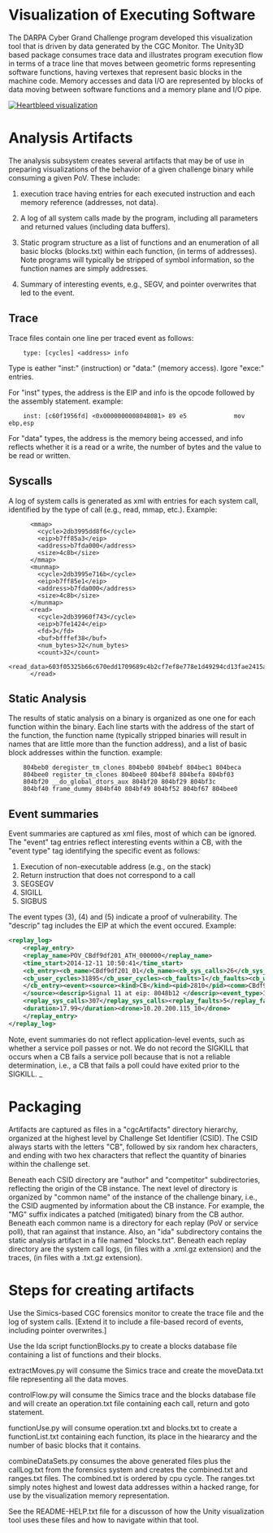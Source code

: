 # Visualization of Executing Software #
The DARPA Cyber Grand Challenge program developed this visualization tool
that is driven by data generated by the CGC Monitor.  The Unity3D based
package consumes trace data and illustrates program execution flow in terms
of a trace line that moves between geometric forms representing software
functions, having vertexes that represent basic blocks in the machine code.
Memory accesses and data I/O are represented by blocks of data moving between
software functions and a memory plane and I/O pipe.

[![Heartbleed visualization](https://i.ytimg.com/vi/07M_j2NGC_o/2.jpg)](https://youtu.be/07M_j2NGC_o)

# Analysis Artifacts #
The analysis subsystem creates several artifacts that may be of use
in preparing visualizations of the behavior of a
given challenge binary while consuming a given PoV.  These include:

1. execution trace having entries for each executed instruction and
each memory reference (addresses, not data).

2. A log of all system calls made by the program, including all
parameters and returned values (including data buffers).

3. Static program structure as a list of functions and an enumeration
of all basic blocks (blocks.txt) within each function, (in terms of addresses).
Note programs will typically be stripped of symbol information, so
the function names are simply addresses.

4. Summary of interesting events, e.g., SEGV, and pointer overwrites
that led to the event.

## Trace ##
Trace files contain one line per traced event as follows:
```
    type: [cycles] <address> info
```

Type is eather "inst:" (instruction) or "data:" (memory access).  Igore "exce:" entries.

For "inst" types, the address is the EIP and info is the opcode followed by the assembly statement.
example:
```
    inst: [c60f1956fd] <0x0000000008048081> 89 e5             mov ebp,esp
```

For "data" types, the address is the memory being accessed, and info reflects whether
it is a read or a write, the number of bytes and the value to be read or written.

## Syscalls ##
A log of system calls is generated as xml with entries for each
system call, identified by the type of call (e.g., read, mmap, etc.).
Example:
```
      <mmap>
        <cycle>2db3995dd8f6</cycle>
        <eip>b7ff85a3</eip>
        <address>b7fda000</address>
        <size>4c8b</size>
      </mmap>
      <munmap>
        <cycle>2db3995e716b</cycle>
        <eip>b7ff85e1</eip>
        <address>b7fda000</address>
        <size>4c8b</size>
      </munmap>
      <read>
        <cycle>2db39960f743</cycle>
        <eip>b7fe1424</eip>
        <fd>3</fd>
        <buf>bfffef38</buf>
        <num_bytes>32</num_bytes>
        <count>32</count>
        <read_data>603f05325b66c670edd1709689c4b2cf7ef8e778e1d49294cd13fae2415a96b4</read_data>
      </read>
```

## Static Analysis ##
The results of static analysis on a binary is organized as one one for
each function within the binary.  Each line starts with the address of
the start of the function, the function name (typically stripped binaries
will result in names that are little more than the function address), and
a list of basic block addresses within the function.
example:
```    
    804beb0 deregister_tm_clones 804beb0 804bebf 804bec1 804beca
    804bee0 register_tm_clones 804bee0 804bef8 804befa 804bf03
    804bf20 __do_global_dtors_aux 804bf20 804bf29 804bf3c
    804bf40 frame_dummy 804bf40 804bf49 804bf52 804bf67 804bee0
```

## Event summaries ##
Event summaries are captured as xml files, most of which can be ignored.
The "event" tag entries reflect interesting events within a CB, with
the "event type" tag identifying the specific event as follows:
1. Execution of non-executable address (e.g., on the stack)
2. Return instruction that does not correspond to a call
3. SEGSEGV
4. SIGILL
5. SIGBUS

The event types (3), (4) and (5) indicate a proof of vulnerability.
The "descrip" tag includes the EIP at which the event occured.
Example:
```xml
<replay_log>
    <replay_entry>
    <replay_name>POV_CBdf9df201_ATH_000000</replay_name>
    <time_start>2014-12-11 10:50:41</time_start>
    <cb_entry><cb_name>CBdf9df201_01</cb_name><cb_sys_calls>26</cb_sys_calls><cb_cycles>3000386</cb_cycles>
    <cb_user_cycles>31895</cb_user_cycles><cb_faults>1</cb_faults><cb_wallclock_duration>0.26</cb_wallclock_duration>
    </cb_entry><event><source><kind>CB</kind><pid>2810</pid><comm>CBdf9df201_01</comm>
    </source><descrip>Signal 11 at eip: 8048b12 </descrip><event_type>3</event_type></event>
    <replay_sys_calls>307</replay_sys_calls><replay_faults>5</replay_faults><time_end>2014-12-11 10:50:59</time_end>
    <duration>17.99</duration><drone>10.20.200.115_10</drone>
    </replay_entry>
</replay_log>
```

Note, event summaries do not reflect application-level events, such as whether a service poll passes or not.  We do not record
the SIGKILL that occurs when a CB fails a service poll because that is not a reliable determination, i.e., a CB that fails a poll could
have exited prior to the SIGKILL.
_
# Packaging #
Artifacts are captured as files in a "cgcArtifacts" directory hierarchy,
organized at the highest level by Challenge Set Identifier (CSID).  The
CSID always starts with the letters "CB", followed by six random hex
characters, and ending with two hex characters that reflect the quantity 
of binaries within the challenge set.

Beneath each CSID directory are "author" and "competitor" subdirectories,
reflecting the origin of the CB instance.  The next level of directory is
organized by "common name" of the instance of the challenge binary, i.e., 
the CSID augmented by information about the CB instance.  For example, the 
"MG" suffix indicates a patched (mitigated) binary from the CB author.  
Beneath each common name is a directory for each replay (PoV or service poll),
that ran against that instance.   Also, an "ida" subdirectory contains the 
static analysis artifact in a file named "blocks.txt".  Beneath each replay
directory are the system call logs, (in files with a .xml.gz extension) and
the traces, (in files with a .txt.gz extension).

# Steps for creating artifacts #
Use the Simics-based CGC forensics monitor to create the trace file and the 
log of system calls.
[Extend it to include a file-based record of events, including pointer overwrites.]

Use the Ida script functionBlocks.py to create a blocks database file containing 
a list of functions and their blocks.

extractMoves.py will consume the Simics trace and create the moveData.txt file representing all the data moves.

controlFlow.py will consume the Simics trace and the blocks database file and will create an operation.txt
file containing each call, return and goto statement.

functionUse.py will consume operation.txt and blocks.txt to create a functionList.txt containing 
each function, its place in the hieararcy and the number of basic blocks that it contains.

combineDataSets.py consumes the above generated files plus the callLog.txt from the forensics system and 
creates the combined.txt and ranges.txt files.
The combined.txt is ordered by cpu cycle.  The ranges.txt simply notes highest and lowest data addresses
within a hacked range, for use by the visualization memory representation.

See the README-HELP.txt file for a discusson of how the Unity visualization tool uses these files and
how to navigate within that tool.

